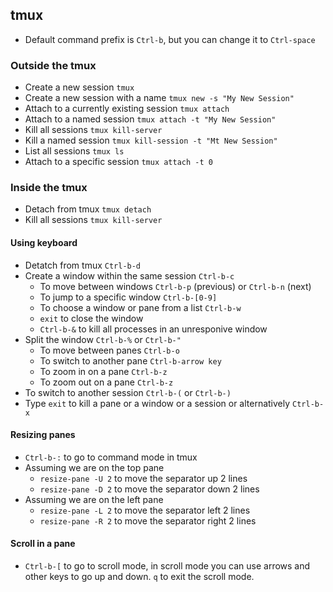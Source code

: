 ## tmux
* Default command prefix is `Ctrl-b`, but you can change it to `Ctrl-space`

### Outside the tmux
* Create a new session `tmux`
* Create a new session with a name `tmux new -s "My New Session"`
* Attach to a currently existing session `tmux attach`
* Attach to a named session `tmux attach -t "My New Session"`
* Kill all sessions `tmux kill-server`
* Kill a named session `tmux kill-session -t "Mt New Session"`
* List all sessions `tmux ls`
* Attach to a specific session `tmux attach -t 0`

### Inside the tmux
* Detach from tmux `tmux detach`
* Kill all sessions `tmux kill-server`

#### Using keyboard
* Detatch from tmux `Ctrl-b-d`
* Create a window within the same session `Ctrl-b-c`
  * To move between windows `Ctrl-b-p` (previous) or `Ctrl-b-n` (next)
  * To jump to a specific window `Ctrl-b-[0-9]`
  * To choose a window or pane from a list `Ctrl-b-w`
  * `exit` to close the window
  * `Ctrl-b-&` to kill all processes in an unresponive window
* Split the window `Ctrl-b-%` or `Ctrl-b-"`
  * To move between panes `Ctrl-b-o`
  * To switch to another pane `Ctrl-b-arrow key`
  * To zoom in on a pane `Ctrl-b-z`
  * To zoom out on a pane `Ctrl-b-z`
* To switch to another session `Ctrl-b-(` or `Ctrl-b-)`
* Type `exit` to kill a pane or a window or a session or alternatively `Ctrl-b-x`

#### Resizing panes
* `Ctrl-b-:` to go to command mode in tmux
* Assuming we are on the top pane
    * `resize-pane -U 2` to move the separator up 2 lines
    * `resize-pane -D 2` to move the separator down 2 lines
* Assuming we are on the left pane
    * `resize-pane -L 2` to move the separator left 2 lines
    * `resize-pane -R 2` to move the separator right 2 lines

#### Scroll in a pane
* `Ctrl-b-[` to go to scroll mode, in scroll mode you can use
arrows and other keys to go up and down. `q` to exit the scroll mode.

